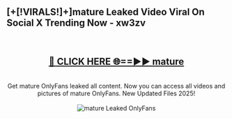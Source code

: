 <h2>[+[!VIRALS!]+]mature Leaked Video Viral On Social X Trending Now - xw3zv</h2>
<br>
<div align="center">
<h2><a href="https://libra.edu.pl?mature" rel="nofollow">🔴 CLICK HERE 🌐==►► mature</a></h2>
<br>
Get mature OnlyFans leaked all content. Now you can access all videos and pictures of mature OnlyFans. New Updated Files 2025!
<br>
<br>
<a href="https://libra.edu.pl?mature" rel="nofollow" data-target="animated-image.originalLink"><img src="https://i.ibb.co.com/WyWwxjT/player-gif2.gif" alt="mature Leaked OnlyFans" style="max-width: 100%; display: inline-block;" data-target="animated-image.originalImage"></a>
</div>
<br>